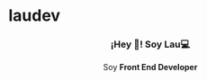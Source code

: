 # laudev
<p align="center" width="300">
 
   <h3 align="center">¡Hey 👋! Soy Lau💻</h3>
</p>

<p align="center">Soy <strong>Front End Developer</strong></p>
<p align="center">
